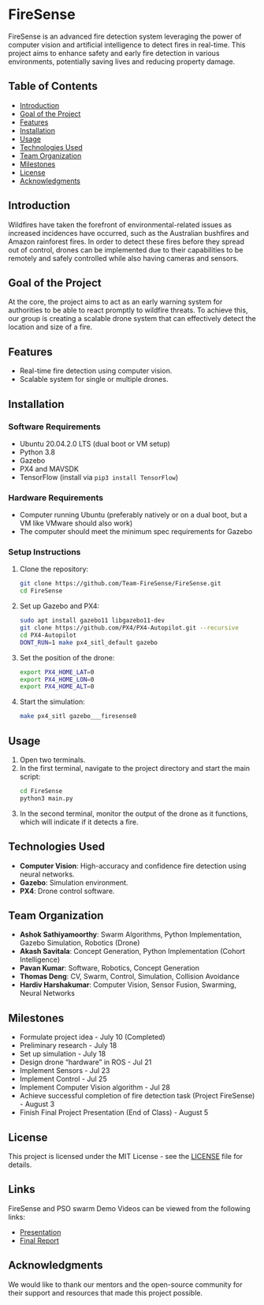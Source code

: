 # FireSense

FireSense is an advanced fire detection system leveraging the power of computer vision and artificial intelligence to detect fires in real-time. This project aims to enhance safety and early fire detection in various environments, potentially saving lives and reducing property damage.

## Table of Contents

- [Introduction](#introduction)
- [Goal of the Project](#goal-of-the-project)
- [Features](#features)
- [Installation](#installation)
- [Usage](#usage)
- [Technologies Used](#technologies-used)
- [Team Organization](#team-organization)
- [Milestones](#milestones)
- [License](#license)
- [Acknowledgments](#acknowledgments)

## Introduction

Wildfires have taken the forefront of environmental-related issues as increased incidences have occurred, such as the Australian bushfires and Amazon rainforest fires. In order to detect these fires before they spread out of control, drones can be implemented due to their capabilities to be remotely and safely controlled while also having cameras and sensors. 

## Goal of the Project

At the core, the project aims to act as an early warning system for authorities to be able to react promptly to wildfire threats. To achieve this, our group is creating a scalable drone system that can effectively detect the location and size of a fire.

## Features

- Real-time fire detection using computer vision.
- Scalable system for single or multiple drones.

## Installation

### Software Requirements

- Ubuntu 20.04.2.0 LTS (dual boot or VM setup)
- Python 3.8
- Gazebo
- PX4 and MAVSDK
- TensorFlow (install via `pip3 install TensorFlow`)

### Hardware Requirements

- Computer running Ubuntu (preferably natively or on a dual boot, but a VM like VMware should also work)
- The computer should meet the minimum spec requirements for Gazebo

### Setup Instructions

1. Clone the repository:
   ```sh
   git clone https://github.com/Team-FireSense/FireSense.git
   cd FireSense
   ```

2. Set up Gazebo and PX4:
   ```sh
   sudo apt install gazebo11 libgazebo11-dev
   git clone https://github.com/PX4/PX4-Autopilot.git --recursive
   cd PX4-Autopilot
   DONT_RUN=1 make px4_sitl_default gazebo
   ```

3. Set the position of the drone:
   ```sh
   export PX4_HOME_LAT=0
   export PX4_HOME_LON=0
   export PX4_HOME_ALT=0
   ```

4. Start the simulation:
   ```sh
   make px4_sitl gazebo___firesense8
   ```

## Usage

1. Open two terminals.
2. In the first terminal, navigate to the project directory and start the main script:
   ```sh
   cd FireSense
   python3 main.py
   ```
3. In the second terminal, monitor the output of the drone as it functions, which will indicate if it detects a fire.

## Technologies Used

- **Computer Vision**: High-accuracy and confidence fire detection using neural networks.
- **Gazebo**: Simulation environment.
- **PX4**: Drone control software.

## Team Organization

- **Ashok Sathiyamoorthy**: Swarm Algorithms, Python Implementation, Gazebo Simulation, Robotics (Drone)
- **Akash Savitala**: Concept Generation, Python Implementation (Cohort Intelligence)
- **Pavan Kumar**: Software, Robotics, Concept Generation
- **Thomas Deng**: CV, Swarm, Control, Simulation, Collision Avoidance
- **Hardiv Harshakumar**: Computer Vision, Sensor Fusion, Swarming, Neural Networks

## Milestones

- Formulate project idea - July 10 (Completed)
- Preliminary research - July 18
- Set up simulation - July 18
- Design drone “hardware” in ROS - Jul 21
- Implement Sensors - Jul 23
- Implement Control - Jul 25
- Implement Computer Vision algorithm - Jul 28
- Achieve successful completion of fire detection task (Project FireSense) - August 3
- Finish Final Project Presentation (End of Class) - August 5

## License

This project is licensed under the MIT License - see the [LICENSE](LICENSE) file for details.

## Links

FireSense and PSO swarm Demo Videos can be viewed from the following links:
- [Presentation](https://docs.google.com/presentation/d/1ISEjLjc6vYDZv4VXg_lPsr7hKHoTWKLm6OWkn4-Bzmw/edit?usp=sharing)
- [Final Report](https://docs.google.com/document/d/1tQ_4BB9be-DbQttiOq7NC0D3Umjxn4ryi3X08fWcksY/edit?usp=sharing)

## Acknowledgments

We would like to thank our mentors and the open-source community for their support and resources that made this project possible.
